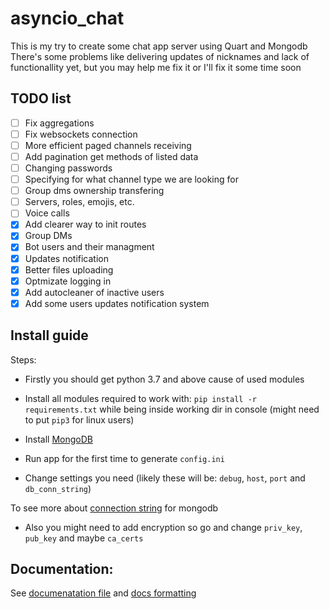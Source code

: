 # asyncio_chat

This is my try to create some chat app server using Quart and Mongodb  
There's some problems like delivering updates of nicknames and lack of functionallity yet, but you may help me fix it or I'll fix it some time soon  

## TODO list

- [ ] Fix aggregations
- [ ] Fix websockets connection
- [ ] More efficient paged channels receiving
- [ ] Add pagination get methods of listed data
- [ ] Changing passwords
- [ ] Specifying for what channel type we are looking for
- [ ] Group dms ownership transfering
- [ ] Servers, roles, emojis, etc.
- [ ] Voice calls
- [x] Add clearer way to init routes
- [x] Group DMs
- [x] Bot users and their managment
- [x] Updates notification
- [x] Better files uploading
- [x] Optmizate logging in
- [x] Add autocleaner of inactive users
- [x] Add some users updates notification system

## Install guide

Steps:

- Firstly you should get python 3.7 and above cause of used modules

- Install all modules required to work with: `pip install -r requirements.txt` while being inside working dir in console (might need to put `pip3` for linux users)

- Install [MongoDB](https://www.mongodb.com/try/download/community)

- Run app for the first time to generate `config.ini`

- Change settings you need (likely these will be: `debug`, `host`, `port` and `db_conn_string`)

To see more about [connection string](https://docs.mongodb.com/manual/reference/connection-string/) for mongodb

- Also you might need to add encryption so go and change `priv_key`, `pub_key` and maybe `ca_certs`

## Documentation:

See [documenatation file](/docs/Docs.md) and [docs formatting](/docs/Docs_format.md)
